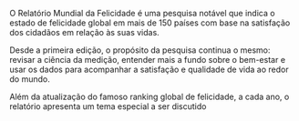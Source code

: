 O Relatório Mundial da Felicidade é uma pesquisa notável que indica o estado de felicidade global em mais de 150 países com base na satisfação dos cidadãos em relação às suas vidas.

Desde a primeira edição, o propósito da pesquisa continua o mesmo: revisar a ciência da medição, entender mais a fundo sobre o bem-estar e usar os dados para acompanhar a satisfação e qualidade de vida ao redor do mundo.

Além da atualização do famoso ranking global de felicidade, a cada ano, o relatório apresenta um tema especial a ser discutido
 
